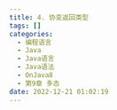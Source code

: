 ```yaml
---
title: 4. 协变返回类型
tags: []
categories:
  - 编程语言
  - Java
  - Java语言
  - Java语法
  - OnJava8
  - 第9章 多态
date: 2022-12-21 01:02:19
---
```

